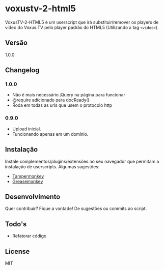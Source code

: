 # voxustv-2-html5
VoxusTV-2-HTML5 é um userscript que irá substituir/remover os players de vídeo do Voxus.TV pelo player padrão do HTML5 (Utilizando a tag ```<video>```).

## Versão

1.0.0

## Changelog

### 1.0.0

* Não é mais necessário jQuery na página para funcionar
* @require adicionado para docReady()
* Roda em todas as urls que usem o protocolo http

### 0.9.0

* Upload inicial.
* Funcionando apenas em um domínio.

## Instalação

Instale complementos/plugins/extensões no seu navegador que permitam a instalação de userscripts. Algumas sugestões:
* [Tampermonkey](http://tampermonkey.net/ "Tampermonkey")
* [Greasemonkey](http://www.greasespot.net/ "Greasemonkey")

## Desenvolvimento

Quer contribuir? Fique a vontade! De sugestões ou commits ao script.

## Todo's

- Refatorar código

## License

MIT

